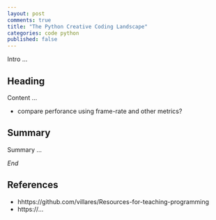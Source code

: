 ```yaml
---
layout: post
comments: true
title: "The Python Creative Coding Landscape"
categories: code python
published: false
---
```


Intro ...

## Heading

Content ...

* compare perforance using frame-rate and other metrics?

## Summary

Summary ...

*End*

## References

* hhttps://github.com/villares/Resources-for-teaching-programming
* https://...

